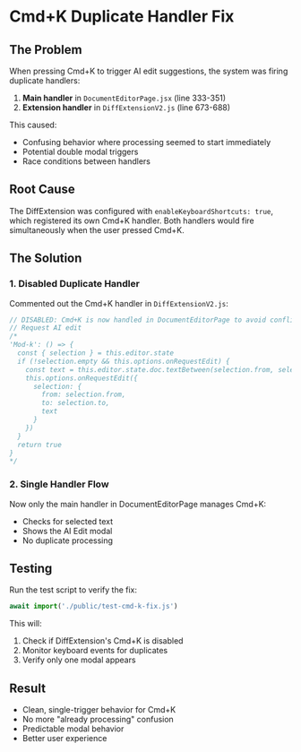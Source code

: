 # Cmd+K Duplicate Handler Fix

## The Problem

When pressing Cmd+K to trigger AI edit suggestions, the system was firing duplicate handlers:

1. **Main handler** in `DocumentEditorPage.jsx` (line 333-351)
2. **Extension handler** in `DiffExtensionV2.js` (line 673-688)

This caused:
- Confusing behavior where processing seemed to start immediately
- Potential double modal triggers
- Race conditions between handlers

## Root Cause

The DiffExtension was configured with `enableKeyboardShortcuts: true`, which registered its own Cmd+K handler. Both handlers would fire simultaneously when the user pressed Cmd+K.

## The Solution

### 1. Disabled Duplicate Handler
Commented out the Cmd+K handler in `DiffExtensionV2.js`:

```javascript
// DISABLED: Cmd+K is now handled in DocumentEditorPage to avoid conflicts
// Request AI edit
/*
'Mod-k': () => {
  const { selection } = this.editor.state
  if (!selection.empty && this.options.onRequestEdit) {
    const text = this.editor.state.doc.textBetween(selection.from, selection.to)
    this.options.onRequestEdit({
      selection: {
        from: selection.from,
        to: selection.to,
        text
      }
    })
  }
  return true
}
*/
```

### 2. Single Handler Flow
Now only the main handler in DocumentEditorPage manages Cmd+K:
- Checks for selected text
- Shows the AI Edit modal
- No duplicate processing

## Testing

Run the test script to verify the fix:

```javascript
await import('./public/test-cmd-k-fix.js')
```

This will:
1. Check if DiffExtension's Cmd+K is disabled
2. Monitor keyboard events for duplicates
3. Verify only one modal appears

## Result

- Clean, single-trigger behavior for Cmd+K
- No more "already processing" confusion
- Predictable modal behavior
- Better user experience 
